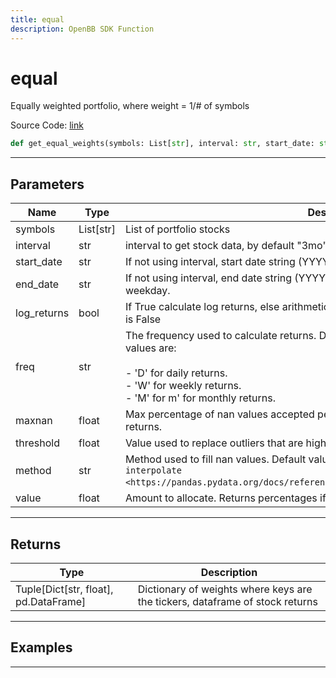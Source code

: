 ```yaml
---
title: equal
description: OpenBB SDK Function
---
```


# equal

Equally weighted portfolio, where weight = 1/# of symbols

Source Code: [link](https://github.com/OpenBB-finance/OpenBBTerminal/tree/main/openbb_terminal/portfolio/portfolio_optimization/optimizer_model.py#L167)

```python
def get_equal_weights(symbols: List[str], interval: str, start_date: str, end_date: str, log_returns: bool, freq: str, maxnan: float, threshold: float, method: str, value: float) -> None
```
---

## Parameters

| Name | Type | Description | Default | Optional |
| ---- | ---- | ----------- | ------- | -------- |
| symbols | List[str] | List of portfolio stocks | None | False |
| interval | str | interval to get stock data, by default "3mo" | None | True |
| start_date | str | If not using interval, start date string (YYYY-MM-DD) | None | True |
| end_date | str | If not using interval, end date string (YYYY-MM-DD). If empty use last<br/>weekday. | None | True |
| log_returns | bool | If True calculate log returns, else arithmetic returns. Default value<br/>is False | value | True |
| freq | str | The frequency used to calculate returns. Default value is 'D'. Possible<br/>values are:<br/><br/>- 'D' for daily returns.<br/>- 'W' for weekly returns.<br/>- 'M' for m' for monthly returns. | value | True |
| maxnan | float | Max percentage of nan values accepted per asset to be included in<br/>returns. | None | False |
| threshold | float | Value used to replace outliers that are higher to threshold. | None | False |
| method | str | Method used to fill nan values. Default value is 'time'. For more information see `interpolate <https://pandas.pydata.org/docs/reference/api/pandas.DataFrame.interpolate.html>`__. | value | False |
| value | float | Amount to allocate.  Returns percentages if set to 1. | None | True |

---

## Returns

| Type | Description |
| ---- | ----------- |
| Tuple[Dict[str, float], pd.DataFrame] | Dictionary of weights where keys are the tickers, dataframe of stock returns |

---

## Examples

---

